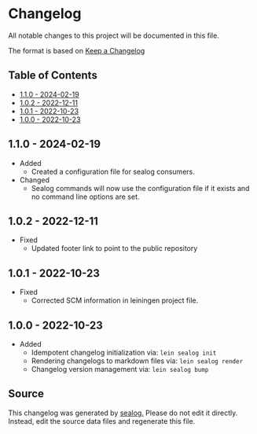 # Changelog

All notable changes to this project will be documented in this file.

The format is based on [Keep a Changelog](https://keepachangelog.com/en/1.0.0/)

## Table of Contents

* [1.1.0 - 2024-02-19](#110---2024-02-19)
* [1.0.2 - 2022-12-11](#102---2022-12-11)
* [1.0.1 - 2022-10-23](#101---2022-10-23)
* [1.0.0 - 2022-10-23](#100---2022-10-23)

## 1.1.0 - 2024-02-19

* Added
  * Created a configuration file for sealog consumers.
* Changed
  * Sealog commands will now use the configuration file if it exists and no command line options are set.

## 1.0.2 - 2022-12-11

* Fixed
  * Updated footer link to point to the public repository

## 1.0.1 - 2022-10-23

* Fixed
  * Corrected SCM information in leiningen project file.

## 1.0.0 - 2022-10-23

* Added
  * Idempotent changelog initialization via: `lein sealog init`
  * Rendering changelogs to markdown files via: `lein sealog render`
  * Changelog version management via: `lein sealog bump`

## Source

This changelog was generated by [sealog.](https://github.com/Wall-Brew-Co/lein-sealog)
Please do not edit it directly. Instead, edit the source data files and regenerate this file.
